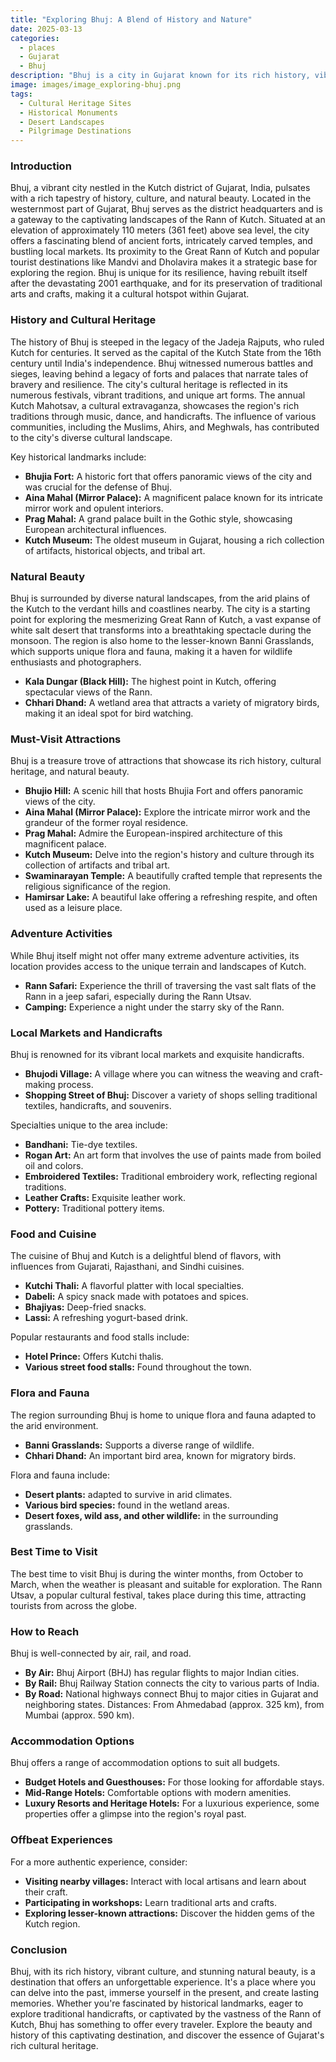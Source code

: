 ```yaml
---
title: "Exploring Bhuj: A Blend of History and Nature"
date: 2025-03-13
categories:
  - places
  - Gujarat
  - Bhuj
description: "Bhuj is a city in Gujarat known for its rich history, vibrant culture, and natural beauty. It offers a mix of ancient forts, palaces, and serene landscapes that reflect the region's heritage."
image: images/image_exploring-bhuj.png
tags: 
  - Cultural Heritage Sites
  - Historical Monuments
  - Desert Landscapes
  - Pilgrimage Destinations
---
```



### **Introduction**

Bhuj, a vibrant city nestled in the Kutch district of Gujarat, India, pulsates with a rich tapestry of history, culture, and natural beauty. Located in the westernmost part of Gujarat, Bhuj serves as the district headquarters and is a gateway to the captivating landscapes of the Rann of Kutch. Situated at an elevation of approximately 110 meters (361 feet) above sea level, the city offers a fascinating blend of ancient forts, intricately carved temples, and bustling local markets. Its proximity to the Great Rann of Kutch and popular tourist destinations like Mandvi and Dholavira makes it a strategic base for exploring the region. Bhuj is unique for its resilience, having rebuilt itself after the devastating 2001 earthquake, and for its preservation of traditional arts and crafts, making it a cultural hotspot within Gujarat.

### **History and Cultural Heritage**

The history of Bhuj is steeped in the legacy of the Jadeja Rajputs, who ruled Kutch for centuries. It served as the capital of the Kutch State from the 16th century until India's independence. Bhuj witnessed numerous battles and sieges, leaving behind a legacy of forts and palaces that narrate tales of bravery and resilience. The city's cultural heritage is reflected in its numerous festivals, vibrant traditions, and unique art forms. The annual Kutch Mahotsav, a cultural extravaganza, showcases the region's rich traditions through music, dance, and handicrafts. The influence of various communities, including the Muslims, Ahirs, and Meghwals, has contributed to the city's diverse cultural landscape.



Key historical landmarks include:

*   **Bhujia Fort:** A historic fort that offers panoramic views of the city and was crucial for the defense of Bhuj.
*   **Aina Mahal (Mirror Palace):** A magnificent palace known for its intricate mirror work and opulent interiors.
*   **Prag Mahal:** A grand palace built in the Gothic style, showcasing European architectural influences.
*   **Kutch Museum:** The oldest museum in Gujarat, housing a rich collection of artifacts, historical objects, and tribal art.

### **Natural Beauty**

Bhuj is surrounded by diverse natural landscapes, from the arid plains of the Kutch to the verdant hills and coastlines nearby. The city is a starting point for exploring the mesmerizing Great Rann of Kutch, a vast expanse of white salt desert that transforms into a breathtaking spectacle during the monsoon. The region is also home to the lesser-known Banni Grasslands, which supports unique flora and fauna, making it a haven for wildlife enthusiasts and photographers.



*   **Kala Dungar (Black Hill):** The highest point in Kutch, offering spectacular views of the Rann.
*   **Chhari Dhand:** A wetland area that attracts a variety of migratory birds, making it an ideal spot for bird watching.

### **Must-Visit Attractions**

Bhuj is a treasure trove of attractions that showcase its rich history, cultural heritage, and natural beauty.

*   **Bhujio Hill:** A scenic hill that hosts Bhujia Fort and offers panoramic views of the city.
*   **Aina Mahal (Mirror Palace):** Explore the intricate mirror work and the grandeur of the former royal residence.
*   **Prag Mahal:** Admire the European-inspired architecture of this magnificent palace.
*   **Kutch Museum:** Delve into the region's history and culture through its collection of artifacts and tribal art.
*   **Swaminarayan Temple:** A beautifully crafted temple that represents the religious significance of the region.
*   **Hamirsar Lake:** A beautiful lake offering a refreshing respite, and often used as a leisure place.



### **Adventure Activities**

While Bhuj itself might not offer many extreme adventure activities, its location provides access to the unique terrain and landscapes of Kutch.

*   **Rann Safari:** Experience the thrill of traversing the vast salt flats of the Rann in a jeep safari, especially during the Rann Utsav.
*   **Camping:** Experience a night under the starry sky of the Rann.

### **Local Markets and Handicrafts**

Bhuj is renowned for its vibrant local markets and exquisite handicrafts.

*   **Bhujodi Village:** A village where you can witness the weaving and craft-making process.
*   **Shopping Street of Bhuj:** Discover a variety of shops selling traditional textiles, handicrafts, and souvenirs.



Specialties unique to the area include:

*   **Bandhani:** Tie-dye textiles.
*   **Rogan Art:** An art form that involves the use of paints made from boiled oil and colors.
*   **Embroidered Textiles:** Traditional embroidery work, reflecting regional traditions.
*   **Leather Crafts:** Exquisite leather work.
*   **Pottery:** Traditional pottery items.

### **Food and Cuisine**

The cuisine of Bhuj and Kutch is a delightful blend of flavors, with influences from Gujarati, Rajasthani, and Sindhi cuisines.

*   **Kutchi Thali:** A flavorful platter with local specialties.
*   **Dabeli:** A spicy snack made with potatoes and spices.
*   **Bhajiyas:** Deep-fried snacks.
*   **Lassi:** A refreshing yogurt-based drink.

Popular restaurants and food stalls include:

*   **Hotel Prince:** Offers Kutchi thalis.
*   **Various street food stalls:** Found throughout the town.

### **Flora and Fauna**

The region surrounding Bhuj is home to unique flora and fauna adapted to the arid environment.

*   **Banni Grasslands:** Supports a diverse range of wildlife.
*   **Chhari Dhand:** An important bird area, known for migratory birds.

Flora and fauna include:

*   **Desert plants:** adapted to survive in arid climates.
*   **Various bird species:** found in the wetland areas.
*   **Desert foxes, wild ass, and other wildlife:** in the surrounding grasslands.

### **Best Time to Visit**

The best time to visit Bhuj is during the winter months, from October to March, when the weather is pleasant and suitable for exploration. The Rann Utsav, a popular cultural festival, takes place during this time, attracting tourists from across the globe.

### **How to Reach**

Bhuj is well-connected by air, rail, and road.

*   **By Air:** Bhuj Airport (BHJ) has regular flights to major Indian cities.
*   **By Rail:** Bhuj Railway Station connects the city to various parts of India.
*   **By Road:** National highways connect Bhuj to major cities in Gujarat and neighboring states. Distances: From Ahmedabad (approx. 325 km), from Mumbai (approx. 590 km).

### **Accommodation Options**

Bhuj offers a range of accommodation options to suit all budgets.

*   **Budget Hotels and Guesthouses:** For those looking for affordable stays.
*   **Mid-Range Hotels:** Comfortable options with modern amenities.
*   **Luxury Resorts and Heritage Hotels:** For a luxurious experience, some properties offer a glimpse into the region's royal past.



### **Offbeat Experiences**

For a more authentic experience, consider:

*   **Visiting nearby villages:** Interact with local artisans and learn about their craft.
*   **Participating in workshops:** Learn traditional arts and crafts.
*   **Exploring lesser-known attractions:** Discover the hidden gems of the Kutch region.

### **Conclusion**

Bhuj, with its rich history, vibrant culture, and stunning natural beauty, is a destination that offers an unforgettable experience. It's a place where you can delve into the past, immerse yourself in the present, and create lasting memories. Whether you're fascinated by historical landmarks, eager to explore traditional handicrafts, or captivated by the vastness of the Rann of Kutch, Bhuj has something to offer every traveler. Explore the beauty and history of this captivating destination, and discover the essence of Gujarat's rich cultural heritage.


